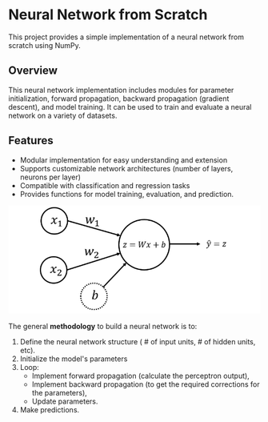 # Neural Network from Scratch

This project provides a simple implementation of a neural network from scratch using NumPy.

## Overview

This neural network implementation includes modules for parameter initialization, forward propagation, backward propagation (gradient descent), and model training. It can be used to train and evaluate a neural network on a variety of datasets.

## Features

- Modular implementation for easy understanding and extension
- Supports customizable network architectures (number of layers, neurons per layer)
- Compatible with classification and regression tasks
- Provides functions for model training, evaluation, and prediction.

![Alt text](ex.png)



The general **methodology** to build a neural network is to:
1. Define the neural network structure ( # of input units,  # of hidden units, etc). 
2. Initialize the model's parameters
3. Loop:
    - Implement forward propagation (calculate the perceptron output),
    - Implement backward propagation (to get the required corrections for the parameters),
    - Update parameters.
4. Make predictions.
